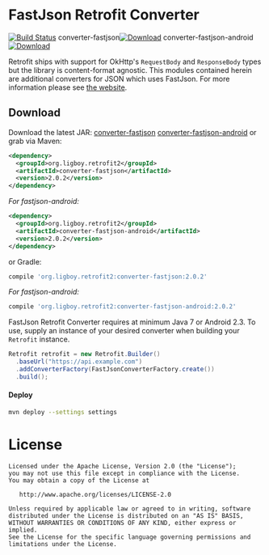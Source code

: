 FastJson Retrofit Converter
===================
[![Build Status](https://travis-ci.org/ligboy/retrofit-converter-fastjson.svg?branch=master)](https://travis-ci.org/ligboy/retrofit-converter-fastjson)
converter-fastjson[![Download](https://api.bintray.com/packages/ligboy/maven/retrofit-converter-fastjson/images/download.svg)](https://bintray.com/ligboy/maven/retrofit-converter-fastjson/_latestVersion)
converter-fastjson-android[![Download](https://api.bintray.com/packages/ligboy/maven/retrofit-converter-fastjson-android/images/download.svg)](https://bintray.com/ligboy/maven/retrofit-converter-fastjson-android/_latestVersion)

Retrofit ships with support for OkHttp's `RequestBody` and `ResponseBody` types but the library is
content-format agnostic. This modules contained herein are additional converters for JSON which uses FastJson.
For more information please see [the website][1].

Download
--------

Download the latest JAR: [converter-fastjson][2] [converter-fastjson-android][3] or grab via Maven:
```xml
<dependency>
  <groupId>org.ligboy.retrofit2</groupId>
  <artifactId>converter-fastjson</artifactId>
  <version>2.0.2</version>
</dependency>
```
 *For fastjson-android:*
```xml
<dependency>
  <groupId>org.ligboy.retrofit2</groupId>
  <artifactId>converter-fastjson-android</artifactId>
  <version>2.0.2</version>
</dependency>
```
or Gradle:
```groovy
compile 'org.ligboy.retrofit2:converter-fastjson:2.0.2'
```
 *For fastjson-android:*
```groovy
compile 'org.ligboy.retrofit2:converter-fastjson-android:2.0.2'
```

FastJson Retrofit Converter requires at minimum Java 7 or Android 2.3.
To use, supply an instance of your desired converter when building your `Retrofit` instance.

```java
Retrofit retrofit = new Retrofit.Builder()
  .baseUrl("https://api.example.com")
  .addConverterFactory(FastJsonConverterFactory.create())
  .build();
```

#### Deploy
```bash
mvn deploy --settings settings
```
License
=======
    Licensed under the Apache License, Version 2.0 (the "License");
    you may not use this file except in compliance with the License.
    You may obtain a copy of the License at

       http://www.apache.org/licenses/LICENSE-2.0

    Unless required by applicable law or agreed to in writing, software
    distributed under the License is distributed on an "AS IS" BASIS,
    WITHOUT WARRANTIES OR CONDITIONS OF ANY KIND, either express or implied.
    See the License for the specific language governing permissions and
    limitations under the License.

 [1]: http://square.github.io/retrofit/
 [2]: https://bintray.com/ligboy/maven/retrofit-converter-fastjson/_latestVersion
 [3]: https://bintray.com/ligboy/maven/retrofit-converter-fastjson-android/_latestVersion